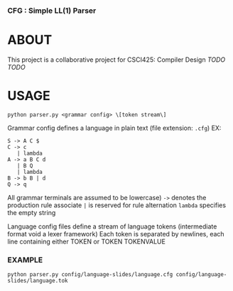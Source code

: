 ### CFG : Simple LL(1) Parser

# ABOUT
This project is a collaborative project for CSCI425: Compiler Design *TODO TODO*  

# USAGE
`python parser.py <grammar config> \[token stream\]`  

Grammar config defines a language in plain text (file extension: `.cfg`) EX:  
```
S -> A C $
C -> c
   | lambda
A -> a B C d
   | B Q
   | lambda
B -> b B | d
Q -> q
```
All grammar terminals are assumed to be lowercase)
`->` denotes the production rule associate
`|` is reserved for rule alternation
`lambda` specifies the empty string  

Language config files define a stream of language tokens (intermediate format void a lexer framework)
Each token is separated by newlines, each line containing either TOKEN or TOKEN TOKENVALUE  

### EXAMPLE
`python parser.py config/language-slides/language.cfg config/language-slides/language.tok`

